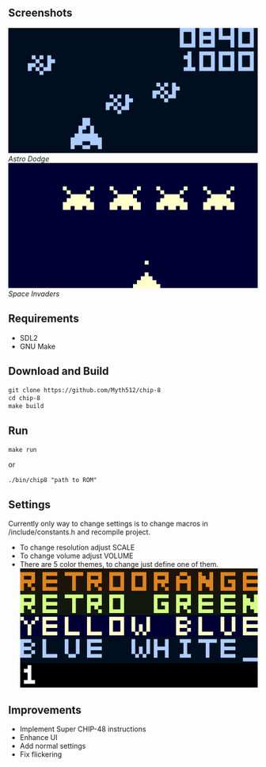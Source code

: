 ## Screenshots

![Astro Dodge](images/astro.png)
_Astro Dodge_
![Space Invaders](images/space.png)
_Space Invaders_

## Requirements

* SDL2
* GNU Make

## Download and Build

```console
git clone https://github.com/Myth512/chip-8
cd chip-8
make build
```

## Run

```console
make run
```

or

```console
./bin/chip8 "path to ROM"

```

## Settings

Currently only way to change settings is to change macros in /include/constants.h and recompile project.

* To change resolution adjust SCALE
* To change volume adjust VOLUME
* There are 5 color themes, to change just define one of them.
![Themes showcase](images/themes.jpg)

## Improvements

* Implement Super CHIP-48 instructions
* Enhance UI
* Add normal settings
* Fix flickering
